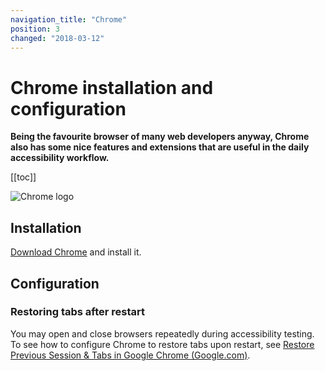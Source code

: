 ```yaml
---
navigation_title: "Chrome"
position: 3
changed: "2018-03-12"
---
```


# Chrome installation and configuration

**Being the favourite browser of many web developers anyway, Chrome also has some nice features and extensions that are useful in the daily accessibility workflow.**

[[toc]]

![Chrome logo](_media/chrome-logo.png)

## Installation

[Download Chrome](https://www.google.com/chrome/browser/desktop/) and install it.

## Configuration

### Restoring tabs after restart

You may open and close browsers repeatedly during accessibility testing. To see how to configure Chrome to restore tabs upon restart, see [Restore Previous Session & Tabs in Google Chrome (Google.com)](https://productforums.google.com/forum/#!topic/chrome/7JoWEVz3CK8).